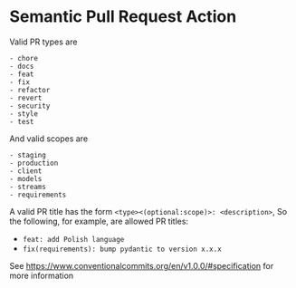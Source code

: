 # Semantic Pull Request Action

Valid PR types are
```
- chore
- docs
- feat
- fix
- refactor
- revert
- security
- style
- test
```
          

And valid scopes are
```
- staging
- production
- client
- models
- streams
- requirements
```

A valid PR title has the form `<type><(optional:scope)>: <description>`, So the following, for example, are allowed PR titles:

- `feat: add Polish language`
- `fix(requirements): bump pydantic to version x.x.x`

See https://www.conventionalcommits.org/en/v1.0.0/#specification for more information